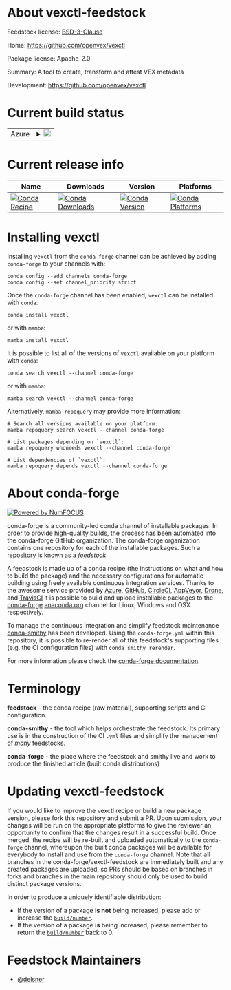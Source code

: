About vexctl-feedstock
======================

Feedstock license: [BSD-3-Clause](https://github.com/conda-forge/vexctl-feedstock/blob/main/LICENSE.txt)

Home: https://github.com/openvex/vexctl

Package license: Apache-2.0

Summary: A tool to create, transform and attest VEX metadata

Development: https://github.com/openvex/vexctl

Current build status
====================


<table>
    
  <tr>
    <td>Azure</td>
    <td>
      <details>
        <summary>
          <a href="https://dev.azure.com/conda-forge/feedstock-builds/_build/latest?definitionId=25424&branchName=main">
            <img src="https://dev.azure.com/conda-forge/feedstock-builds/_apis/build/status/vexctl-feedstock?branchName=main">
          </a>
        </summary>
        <table>
          <thead><tr><th>Variant</th><th>Status</th></tr></thead>
          <tbody><tr>
              <td>linux_64</td>
              <td>
                <a href="https://dev.azure.com/conda-forge/feedstock-builds/_build/latest?definitionId=25424&branchName=main">
                  <img src="https://dev.azure.com/conda-forge/feedstock-builds/_apis/build/status/vexctl-feedstock?branchName=main&jobName=linux&configuration=linux%20linux_64_" alt="variant">
                </a>
              </td>
            </tr><tr>
              <td>osx_64</td>
              <td>
                <a href="https://dev.azure.com/conda-forge/feedstock-builds/_build/latest?definitionId=25424&branchName=main">
                  <img src="https://dev.azure.com/conda-forge/feedstock-builds/_apis/build/status/vexctl-feedstock?branchName=main&jobName=osx&configuration=osx%20osx_64_" alt="variant">
                </a>
              </td>
            </tr><tr>
              <td>win_64</td>
              <td>
                <a href="https://dev.azure.com/conda-forge/feedstock-builds/_build/latest?definitionId=25424&branchName=main">
                  <img src="https://dev.azure.com/conda-forge/feedstock-builds/_apis/build/status/vexctl-feedstock?branchName=main&jobName=win&configuration=win%20win_64_" alt="variant">
                </a>
              </td>
            </tr>
          </tbody>
        </table>
      </details>
    </td>
  </tr>
</table>

Current release info
====================

| Name | Downloads | Version | Platforms |
| --- | --- | --- | --- |
| [![Conda Recipe](https://img.shields.io/badge/recipe-vexctl-green.svg)](https://anaconda.org/conda-forge/vexctl) | [![Conda Downloads](https://img.shields.io/conda/dn/conda-forge/vexctl.svg)](https://anaconda.org/conda-forge/vexctl) | [![Conda Version](https://img.shields.io/conda/vn/conda-forge/vexctl.svg)](https://anaconda.org/conda-forge/vexctl) | [![Conda Platforms](https://img.shields.io/conda/pn/conda-forge/vexctl.svg)](https://anaconda.org/conda-forge/vexctl) |

Installing vexctl
=================

Installing `vexctl` from the `conda-forge` channel can be achieved by adding `conda-forge` to your channels with:

```
conda config --add channels conda-forge
conda config --set channel_priority strict
```

Once the `conda-forge` channel has been enabled, `vexctl` can be installed with `conda`:

```
conda install vexctl
```

or with `mamba`:

```
mamba install vexctl
```

It is possible to list all of the versions of `vexctl` available on your platform with `conda`:

```
conda search vexctl --channel conda-forge
```

or with `mamba`:

```
mamba search vexctl --channel conda-forge
```

Alternatively, `mamba repoquery` may provide more information:

```
# Search all versions available on your platform:
mamba repoquery search vexctl --channel conda-forge

# List packages depending on `vexctl`:
mamba repoquery whoneeds vexctl --channel conda-forge

# List dependencies of `vexctl`:
mamba repoquery depends vexctl --channel conda-forge
```


About conda-forge
=================

[![Powered by
NumFOCUS](https://img.shields.io/badge/powered%20by-NumFOCUS-orange.svg?style=flat&colorA=E1523D&colorB=007D8A)](https://numfocus.org)

conda-forge is a community-led conda channel of installable packages.
In order to provide high-quality builds, the process has been automated into the
conda-forge GitHub organization. The conda-forge organization contains one repository
for each of the installable packages. Such a repository is known as a *feedstock*.

A feedstock is made up of a conda recipe (the instructions on what and how to build
the package) and the necessary configurations for automatic building using freely
available continuous integration services. Thanks to the awesome service provided by
[Azure](https://azure.microsoft.com/en-us/services/devops/), [GitHub](https://github.com/),
[CircleCI](https://circleci.com/), [AppVeyor](https://www.appveyor.com/),
[Drone](https://cloud.drone.io/welcome), and [TravisCI](https://travis-ci.com/)
it is possible to build and upload installable packages to the
[conda-forge](https://anaconda.org/conda-forge) [anaconda.org](https://anaconda.org/)
channel for Linux, Windows and OSX respectively.

To manage the continuous integration and simplify feedstock maintenance
[conda-smithy](https://github.com/conda-forge/conda-smithy) has been developed.
Using the ``conda-forge.yml`` within this repository, it is possible to re-render all of
this feedstock's supporting files (e.g. the CI configuration files) with ``conda smithy rerender``.

For more information please check the [conda-forge documentation](https://conda-forge.org/docs/).

Terminology
===========

**feedstock** - the conda recipe (raw material), supporting scripts and CI configuration.

**conda-smithy** - the tool which helps orchestrate the feedstock.
                   Its primary use is in the construction of the CI ``.yml`` files
                   and simplify the management of *many* feedstocks.

**conda-forge** - the place where the feedstock and smithy live and work to
                  produce the finished article (built conda distributions)


Updating vexctl-feedstock
=========================

If you would like to improve the vexctl recipe or build a new
package version, please fork this repository and submit a PR. Upon submission,
your changes will be run on the appropriate platforms to give the reviewer an
opportunity to confirm that the changes result in a successful build. Once
merged, the recipe will be re-built and uploaded automatically to the
`conda-forge` channel, whereupon the built conda packages will be available for
everybody to install and use from the `conda-forge` channel.
Note that all branches in the conda-forge/vexctl-feedstock are
immediately built and any created packages are uploaded, so PRs should be based
on branches in forks and branches in the main repository should only be used to
build distinct package versions.

In order to produce a uniquely identifiable distribution:
 * If the version of a package **is not** being increased, please add or increase
   the [``build/number``](https://docs.conda.io/projects/conda-build/en/latest/resources/define-metadata.html#build-number-and-string).
 * If the version of a package **is** being increased, please remember to return
   the [``build/number``](https://docs.conda.io/projects/conda-build/en/latest/resources/define-metadata.html#build-number-and-string)
   back to 0.

Feedstock Maintainers
=====================

* [@delsner](https://github.com/delsner/)

